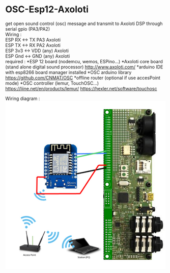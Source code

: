 # OSC-Esp12-Axoloti
get open sound control (osc) message and transmit to Axoloti DSP through serial gpio (PA3/PA2)<br />
Wiring :<br />
ESP RX <-> TX PA3 Axoloti<br />
ESP TX <-> RX PA2 Axoloti<br />
ESP 3v3 <-> VDD (any) Axoloti<br />
ESP Gnd <-> GND (any) Axoloti<br />
required :
*ESP 12 board (nodemcu, wemos, ESPino...)
*Axoloti core board (stand alone digital sound processor) http://www.axoloti.com/
*arduino IDE with esp8266 board manager installed
*OSC arduino library  https://github.com/CNMAT/OSC
*offline router (optional if use accesPoint mode)
*OSC controller (lemur, TouchOSC...) https://liine.net/en/products/lemur/ https://hexler.net/software/touchosc

Wiring diagram :
![alt text](https://github.com/gaeljaton/OSC-Esp12-Axoloti/blob/master/Axoloti_ESP8266.jpg)
